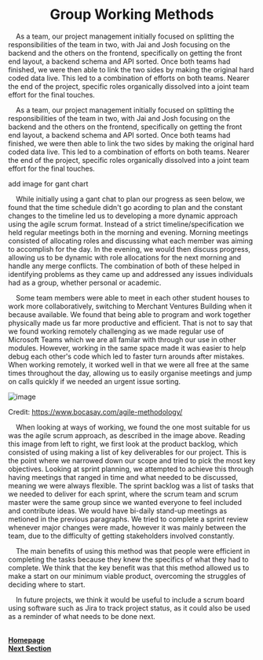 <h1 align="center"> <b> Group Working Methods </b> </h1>

<p>&nbsp;&nbsp;&nbsp;&nbsp;As a team, our project management initially focused on splitting the responsibilities of the team in two, with Jai and Josh focusing on the backend and the others on the frontend, specifically on getting the front end layout, a backend schema and API sorted. Once both teams had finished, we were then able to link the two sides by making the original hard coded data live. This led to a combination of efforts on both teams. Nearer the end of the project, specific roles organically dissolved into a joint team effort for the final touches.</p>

<p>&nbsp;&nbsp;&nbsp;&nbsp;As a team, our project management initially focused on splitting the responsibilities of the team in two, with Jai and Josh focusing on the backend and the others on the frontend, specifically on getting the front end layout, a backend schema and API sorted. Once both teams had finished, we were then able to link the two sides by making the original hard coded data live. This led to a combination of efforts on both teams. Nearer the end of the project, specific roles organically dissolved into a joint team effort for the final touches.</p>

add image for gant chart

<p>&nbsp;&nbsp;&nbsp;&nbsp;While initially using a gant chat to plan our progress as seen below, we found that the time schedule didn't go acording to plan and the constant changes to the timeline led us to developing a more dynamic approach using the agile scrum format. Instead of a strict timeline/specification we held regular meetings both in the morning and evening. Morning meetings consisted of allocating roles and discussing what each member was aiming to accomplish for the day. In the evening, we would then discuss progress, allowing us to be dynamic with role allocations for the next morning and handle any merge conflicts. The combination of both of these helped in identifying problems as they came up and addressed any issues individuals had as a group, whether personal or academic.</p>

<p>&nbsp;&nbsp;&nbsp;&nbsp;Some team members were able to meet in each other student houses to work more collaboratively, switching to Merchant Ventures Building when it because available. We found that being able to program and work together physically made us far more productive and efficient. That is not to say that we found working remotely challenging as we made regular use of Microsoft Teams which we are all familar with through our use in other modules. However, working in the same space made it was easier to help debug each other's code which led to faster turn arounds after mistakes. When working remotely, it worked well in that 
we were all free at the same times throughout the day, allowing us to easily organise meetings and jump on calls quickly if we needed an urgent issue sorting.</p>

![image](https://user-images.githubusercontent.com/73884031/117294581-b6b4ca00-ae6a-11eb-89ad-46b8198185c1.png)

Credit: https://www.bocasay.com/agile-methodology/

<p>&nbsp;&nbsp;&nbsp;&nbsp;When looking at ways of working, we found the one most suitable for us was the agile scrum approach, as described in the image above. Reading this image from left to right, we first look at the product backlog, which consisted of using making a list of key deliverables for our project. This is the point where we narrowed down our scope and tried to pick the most key objectives. Looking at sprint planning, we attempted to achieve this through having meetings that ranged in time and what needed to be discussed, meaning we were always flexible. The sprint backlog was a list of tasks that we needed to deliver for each sprint, where the scrum team and scrum master were the same group since we wanted everyone to feel included and contribute ideas. We would have bi-daily stand-up meetings as metioned in the previous paragraphs. We tried to complete a sprint review whenever major changes were made, however it was mainly between the team, due to the difficulty of getting stakeholders involved constantly.</p>

<p>&nbsp;&nbsp;&nbsp;&nbsp;The main benefits of using this method was that people were efficient in completing the tasks because they knew the specifics of what they had to complete. We think that the key benefit was that this method allowed us to make a start on our minimum viable product, overcoming the struggles of deciding where to start.</p>

<p>&nbsp;&nbsp;&nbsp;&nbsp;In future projects, we think it would be useful to include a scrum board using software such as Jira to track project status, as it could also be used as a reminder of what needs to be done next.</p>

<br>
<a href="https://github.com/JaiRanchod/Desk-10-Software-Engineering-Group-Project/tree/release">
<b>Homepage</b></a>
<br>
<a href="https://github.com/JaiRanchod/Desk-10-Software-Engineering-Group-Project/blob/release/Documentation/Team%20Roles.md">
<b>Next Section</b></a>
